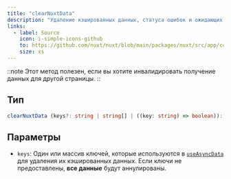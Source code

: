```yaml
---
title: "clearNuxtData"
description: "Удаление кэшированных данных, статуса ошибок и ожидающих промисов useAsyncData и useFetch."
links:
  - label: Source
    icon: i-simple-icons-github
    to: https://github.com/nuxt/nuxt/blob/main/packages/nuxt/src/app/composables/asyncData.ts
    size: xs
---
```


::note
Этот метод полезен, если вы хотите инвалидировать получение данных для другой страницы.
::

## Тип

```ts
clearNuxtData (keys?: string | string[] | ((key: string) => boolean)): void
```

## Параметры

* `keys`: Один или массив ключей, которые используются в [`useAsyncData`](/docs/api/composables/use-async-data) для удаления их кэшированных данных. Если ключи не предоставлены, **все данные** будут аннулированы.